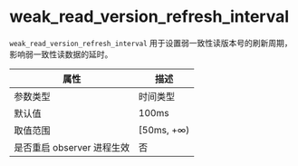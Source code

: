 weak_read_version_refresh_interval 
=======================================================

`weak_read_version_refresh_interval` 用于设置弱一致性读版本号的刷新周期，影响弱一致性读数据的延时。


|      **属性**      |   **描述**    |
|------------------|-------------|
| 参数类型             | 时间类型        |
| 默认值              | 100ms          |
| 取值范围             | \[50ms, +∞) |
| 是否重启 observer 进程生效 | 否           |


